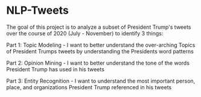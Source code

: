 # NLP-Tweets
The goal of this project is to analyze a subset of President Trump's tweets over the course of 2020 (July - November) to identify 3 things: 

Part 1: Topic Modeling - I want to better understand the over-arching Topics of President Trumps tweets by understanding the Presidents word patterns

Part 2: Opinion Mining - I want to better understand the tone of the words President Trump has used in his tweets

Part 3: Entity Recognition - I want to understand the most important person, place, and organizations President Trump referenced in his tweets
